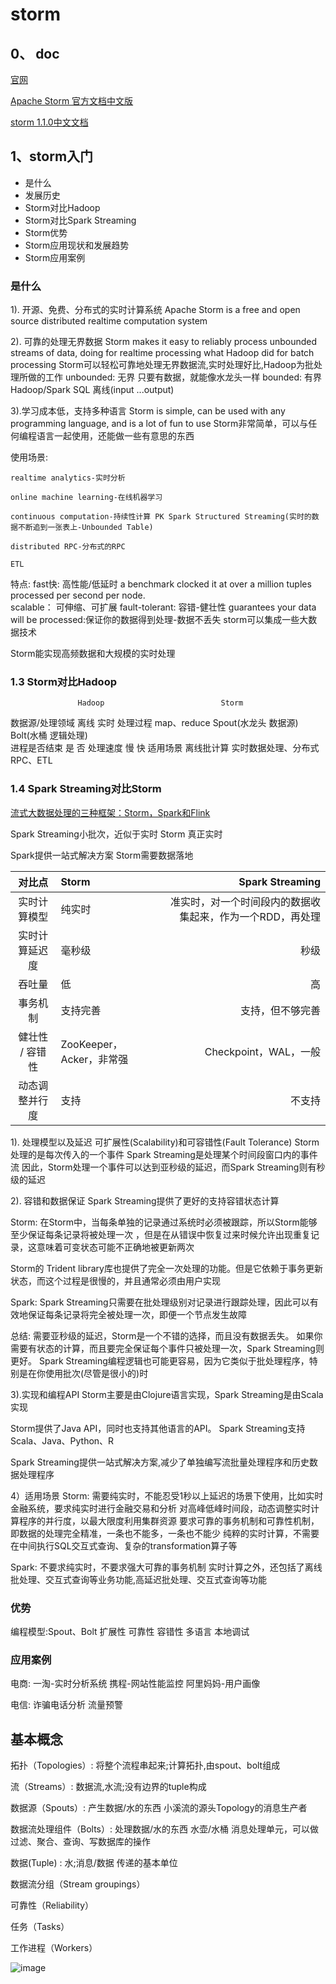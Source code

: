 # storm

## 0、 doc

[官网](http://storm.apache.org)

[Apache Storm 官方文档中文版](http://ifeve.com/apache-storm/)

[storm 1.1.0中文文档](http://storm.apachecn.org/)

## 1、storm入门
* 是什么
* 发展历史
* Storm对比Hadoop
* Storm对比Spark Streaming
* Storm优势
* Storm应用现状和发展趋势
* Storm应用案例

### 是什么

1). 开源、免费、分布式的实时计算系统
Apache Storm is a free and open source distributed realtime computation system


2). 可靠的处理无界数据
Storm makes it easy to reliably process unbounded streams of data, doing for realtime processing what Hadoop did for batch processing
Storm可以轻松可靠地处理无界数据流,实时处理好比,Hadoop为批处理所做的工作
unbounded: 无界 只要有数据，就能像水龙头一样
bounded: 有界 Hadoop/Spark SQL 离线(input ...output)

3).学习成本低，支持多种语言
Storm is simple, can be used with any programming language, and is a lot of fun to use
Storm非常简单，可以与任何编程语言一起使用，还能做一些有意思的东西

使用场景:

    realtime analytics-实时分析
    
    online machine learning-在线机器学习
    
    continuous computation-持续性计算 PK Spark Structured Streaming(实时的数据不断追到一张表上-Unbounded Table)
    
    distributed RPC-分布式的RPC
    
    ETL
    
特点: 
    fast快: 高性能/低延时
        a benchmark clocked it at over a million tuples processed per second per node.      
    scalable：      可伸缩、可扩展
    fault-tolerant: 容错-健壮性
    guarantees your data will be processed:保证你的数据得到处理-数据不丢失
    storm可以集成一些大数据技术


Storm能实现高频数据和大规模的实时处理


### 1.3 Storm对比Hadoop  
                   Hadoop                          Storm
数据源/处理领域    离线                             实时
处理过程           map、reduce              Spout(水龙头 数据源) Bolt(水桶 逻辑处理)     
进程是否结束       是                                否
处理速度           慢                                快
适用场景           离线批计算               实时数据处理、分布式RPC、ETL 

### 1.4 Spark Streaming对比Storm  

[流式大数据处理的三种框架：Storm，Spark和Flink](https://blog.csdn.net/cm_chenmin/article/details/53072498)

Spark Streaming小批次，近似于实时
Storm 真正实时

Spark提供一站式解决方案
Storm需要数据落地


|对比点| Storm|  Spark Streaming|
|:----:|:----|----:|
|实时计算模型   | 纯实时 |准实时，对一个时间段内的数据收集起来，作为一个RDD，再处理|
|实时计算延迟度 | 毫秒级 |秒级 |
|吞吐量         | 低     | 高 |
|事务机制       |支持完善|支持，但不够完善|
|健壮性 / 容错性|ZooKeeper，Acker，非常强|Checkpoint，WAL，一般|
|动态调整并行度 |支持    |不支持|


1). 处理模型以及延迟
可扩展性(Scalability)和可容错性(Fault Tolerance)
Storm处理的是每次传入的一个事件
Spark Streaming是处理某个时间段窗口内的事件流
因此，Storm处理一个事件可以达到亚秒级的延迟，而Spark Streaming则有秒级的延迟  

2). 容错和数据保证
Spark Streaming提供了更好的支持容错状态计算

Storm:
 在Storm中，当每条单独的记录通过系统时必须被跟踪，所以Storm能够至少保证每条记录将被处理一次
，但是在从错误中恢复过来时候允许出现重复记录，这意味着可变状态可能不正确地被更新两次

 Storm的 Trident library库也提供了完全一次处理的功能。但是它依赖于事务更新状态，而这个过程是很慢的，并且通常必须由用户实现

Spark:
 Spark Streaming只需要在批处理级别对记录进行跟踪处理，因此可以有效地保证每条记录将完全被处理一次，即便一个节点发生故障

总结: 
需要亚秒级的延迟，Storm是一个不错的选择，而且没有数据丢失。
如果你需要有状态的计算，而且要完全保证每个事件只被处理一次，Spark Streaming则更好。
Spark Streaming编程逻辑也可能更容易，因为它类似于批处理程序，特别是在你使用批次(尽管是很小的)时

3).实现和编程API
Storm主要是由Clojure语言实现，Spark Streaming是由Scala实现

Storm提供了Java API，同时也支持其他语言的API。 
Spark Streaming支持Scala、Java、Python、R

Spark Streaming提供一站式解决方案,减少了单独编写流批量处理程序和历史数据处理程序

4）适用场景
Storm:
    需要纯实时，不能忍受1秒以上延迟的场景下使用，比如实时金融系统，要求纯实时进行金融交易和分析
    对高峰低峰时间段，动态调整实时计算程序的并行度，以最大限度利用集群资源
    要求可靠的事务机制和可靠性机制，即数据的处理完全精准，一条也不能多，一条也不能少
    纯粹的实时计算，不需要在中间执行SQL交互式查询、复杂的transformation算子等
    
Spark:
    不要求纯实时，不要求强大可靠的事务机制
    实时计算之外，还包括了离线批处理、交互式查询等业务功能,高延迟批处理、交互式查询等功能
    
### 优势
编程模型:Spout、Bolt 
扩展性
可靠性
容错性
多语言
本地调试

### 应用案例
电商:
    一淘-实时分析系统
    携程-网站性能监控
    阿里妈妈-用户画像
    
电信:
    诈骗电话分析
    流量预警

## 基本概念

拓扑（Topologies）: 将整个流程串起来;计算拓扑,由spout、bolt组成

流（Streams）: 数据流,水流;没有边界的tuple构成

数据源（Spouts）: 产生数据/水的东西 小溪流的源头Topology的消息生产者

数据流处理组件（Bolts）: 处理数据/水的东西 水壶/水桶 消息处理单元，可以做过滤、聚合、查询、写数据库的操作

数据(Tuple)            : 水;消息/数据 传递的基本单位

数据流分组（Stream groupings）

可靠性（Reliability）

任务（Tasks）

工作进程（Workers）  

![image](https://github.com/leelovejava/doc/blob/master/img/storm/01-storm-flow.png?raw=true)
  